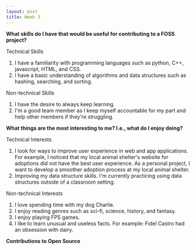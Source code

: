 ```yaml
---
layout: post
title: Week 3
---
```

**What skills do I have that would be useful for contributing to a FOSS project?**

Technical Skills
1. I have a familiarity with programming languages such as python, C++, javascript, HTML, and CSS.
2. I have a basic understanding of algorithms and data structures such as hashing, searching, and sorting.

Non-technical Skills
1. I have the desire to always keep learning.
2. I'm a good team member as I keep myself accountable for my part and help other members if they're struggling.

**What things are the most interesting to me? I.e., what do I enjoy doing?**

Technical Interests
1. I look for ways to improve user experience in web and app applications. For example, I noticed that my local animal shelter's website for adoptions did not have the best user experience. As a personal project, I want to develop a smoother adoption process at my local animal shelter.
2. Improving my data structure skills. I'm currently practicing using data structures outside of a classroom setting.

Non-technical Interests
1. I love spending time with my dog Charlie.
2. I enjoy reading genres such as sci-fi, science, history, and fantasy.
3. I enjoy playing FPS games.
4. I like to learn unusual and useless facts. 
For example:
Fidel Castro had an obsession with dairy.

**Contributions to Open Source**

